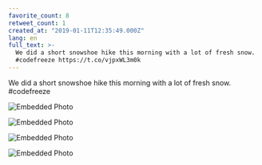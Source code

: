 ```yaml
---
favorite_count: 8
retweet_count: 1
created_at: "2019-01-11T12:35:49.000Z"
lang: en
full_text: >-
  We did a short snowshoe hike this morning with a lot of fresh snow.
  #codefreeze https://t.co/vjpxWL3m0k
---
```


We did a short snowshoe hike this morning with a lot of fresh snow. #codefreeze

<div class="gallery gallery-4">

![Embedded Photo](https://twitter-media-coderbyheart.s3.eu-north-1.amazonaws.com/1083704029610422273-DwoXAicWkAAsBAt.jpg)

![Embedded Photo](https://twitter-media-coderbyheart.s3.eu-north-1.amazonaws.com/1083704029610422273-DwoXBaEX4AACdU-.jpg)

![Embedded Photo](https://twitter-media-coderbyheart.s3.eu-north-1.amazonaws.com/1083704029610422273-DwoXCfPWkAAXHuZ.jpg)

![Embedded Photo](https://twitter-media-coderbyheart.s3.eu-north-1.amazonaws.com/1083704029610422273-DwoXDvuX0AEILnX.jpg)

</div>
